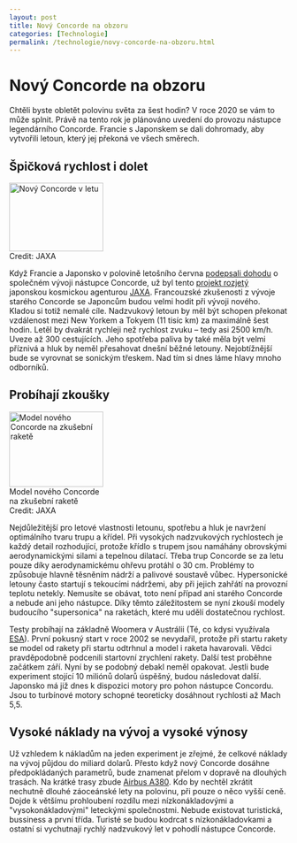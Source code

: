 ```yaml
---
layout: post
title: Nový Concorde na obzoru
categories: [Technologie]
permalink: /technologie/novy-concorde-na-obzoru.html
---
```

# Nový Concorde na obzoru

Chtěli byste obletět polovinu světa za šest hodin? V roce 2020 se vám to může splnit. Právě na tento rok je plánováno uvedení do provozu nástupce legendárního Concorde. Francie s Japonskem se dali dohromady, aby vytvořili letoun, který jej překoná ve všech směrech.

## Špičková rychlost i dolet

<div class="obry" style="width:187px"><div class="leftbox"><img alt="Nový Concorde v letu" height="124" src="http://www.techblog.cz/images/novy-concorde-sst.jpg" width="170"/></div>Credit: JAXA</div> 

Když Francie a Japonsko v polovině letošního června [podepsali dohodu](http://news.yahoo.com/news?tmpl=story&u=/ap/20050823/ap_on_bi_ge/japan_supersonic_jet) o společném vývoji nástupce Concorde, už byl tento [projekt rozjetý](http://www.jaxa.jp/missions/projects/engineering/aero/next/index_e.html) japonskou kosmickou agenturou [JAXA](http://www.techblog.cz/kosmonautika/jaxa.html). Francouzské zkušenosti z vývoje starého Concorde se Japoncům budou velmi hodit při vývoji nového. Kladou si totiž nemalé cíle. Nadzvukový letoun by měl být schopen překonat vzdálenost mezi New Yorkem a Tokyem (11 tisíc km) za maximálně šest hodin. Letěl by dvakrát rychleji než rychlost zvuku – tedy asi 2500 km/h. Uveze až 300 cestujících. Jeho spotřeba paliva by také měla být velmi příznivá a hluk by neměl přesahovat dnešní běžné letouny. Nejobtížnější bude se vyrovnat se sonickým třeskem. Nad tím si dnes láme hlavy mnoho odborníků.

## Probíhají zkoušky

<div class="obry" style="width:187px"><div class="leftbox"><img alt="Model nového Concorde na zkušební raketě" height="136" src="http://www.techblog.cz/images/novy-concorde-sst-na-rakete.jpg" width="170"/></div>Model nového Concorde <br/>na zkušební raketě<br/>Credit: JAXA</div> 

Nejdůležitější pro letové vlastnosti letounu, spotřebu a hluk je navržení optimálního tvaru trupu a křídel. Při vysokých nadzvukových rychlostech je každý detail rozhodující, protože křídlo s trupem jsou namáhány obrovskými aerodynamickými silami a tepelnou dilatací. Třeba trup Concorde se za letu pouze díky aerodynamickému ohřevu protáhl o 30 cm. Problémy to způsobuje hlavně těsněním nádrží a palivové soustavě vůbec. Hypersonické letouny často startují s tekoucími nádržemi, aby při jejich zahřátí na provozní teplotu netekly. Nemusíte se obávat, toto není případ ani starého Concorde a nebude ani jeho nástupce. Díky těmto záležitostem se nyní zkouší modely budoucího "supersonica" na raketách, které mu udělí dostatečnou rychlost.

Testy probíhají na základně Woomera v Austrálii (Té, co kdysi využívala [ESA](http://www.techblog.cz/kosmonautika/esa.html)). První pokusný start v roce 2002 se nevydařil, protože při startu rakety se model od rakety při startu odtrhnul a model i raketa havarovali. Vědci pravděpodobně podcenili startovní zrychlení rakety. Další test proběhne začátkem září. Nyní by se podobný debakl neměl opakovat. Jestli bude experiment stojící 10 miliónů dolarů úspěšný, budou následovat další. Japonsko má již dnes k dispozici motory pro pohon nástupce Concordu. Jsou to turbínové motory schopné teoreticky dosáhnout rychlosti až Mach 5,5.

## Vysoké náklady na vývoj a vysoké výnosy

Už vzhledem k nákladům na jeden experiment je zřejmé, že celkové náklady na vývoj půjdou do miliard dolarů. Přesto když nový Concorde dosáhne předpokládaných parametrů, bude znamenat přelom v dopravě na dlouhých trasách. Na krátké trasy zbude [Airbus A380](http://www.techblog.cz/technologie/airbus-a380.html). Kdo by nechtěl zkrátit nechutně dlouhé záoceánské lety na polovinu, při pouze o něco vyšší ceně. Dojde k většímu prohloubení rozdílu mezi nízkonákladovými a "vysokonákladovými" leteckými společnostmi. Nebude existovat turistická, bussiness a první třída. Turisté se budou kodrcat s nízkonákladovkami a ostatní si vychutnají rychlý nadzvukový let v pohodlí nástupce Concorde.

